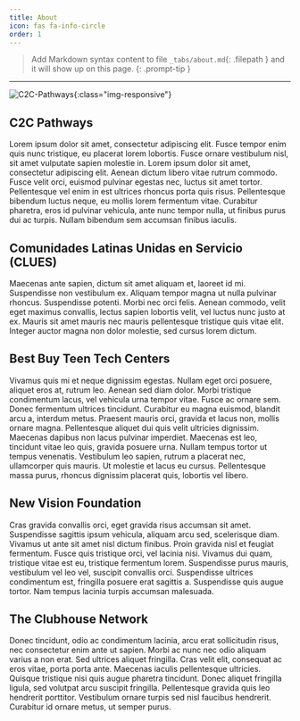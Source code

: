 ```yaml
---
title: About
icon: fas fa-info-circle
order: 1
---
```


> Add Markdown syntax content to file `_tabs/about.md`{: .filepath } and it will show up on this page.
{: .prompt-tip }

---
![C2C-Pathways](https://ik.imagekit.io/cluesc2cpathways/tr:w-900/C2C-Pathways-22-23-Promo-01_aZr_dsMW1.jpg?ik-sdk-version=javascript-1.4.3&updatedAt=1660317657245){:class="img-responsive"}

## C2C Pathways

Lorem ipsum dolor sit amet, consectetur adipiscing elit. Fusce tempor enim quis nunc tristique, eu placerat lorem lobortis. Fusce ornare vestibulum nisl, sit amet vulputate sapien molestie in. Lorem ipsum dolor sit amet, consectetur adipiscing elit. Aenean dictum libero vitae rutrum commodo. Fusce velit orci, euismod pulvinar egestas nec, luctus sit amet tortor. Pellentesque vel enim in est ultrices rhoncus porta quis risus. Pellentesque bibendum luctus neque, eu mollis lorem fermentum vitae. Curabitur pharetra, eros id pulvinar vehicula, ante nunc tempor nulla, ut finibus purus dui ac turpis. Nullam bibendum sem accumsan finibus iaculis.

## Comunidades Latinas Unidas en Servicio (CLUES)

Maecenas ante sapien, dictum sit amet aliquam et, laoreet id mi. Suspendisse non vestibulum ex. Aliquam tempor magna ut nulla pulvinar rhoncus. Suspendisse potenti. Morbi nec orci felis. Aenean commodo, velit eget maximus convallis, lectus sapien lobortis velit, vel luctus nunc justo at ex. Mauris sit amet mauris nec mauris pellentesque tristique quis vitae elit. Integer auctor magna non dolor molestie, sed cursus lorem dictum.

## Best Buy Teen Tech Centers

Vivamus quis mi et neque dignissim egestas. Nullam eget orci posuere, aliquet eros at, rutrum leo. Aenean sed diam dolor. Morbi tristique condimentum lacus, vel vehicula urna tempor vitae. Fusce ac ornare sem. Donec fermentum ultrices tincidunt. Curabitur eu magna euismod, blandit arcu a, interdum metus. Praesent mauris orci, gravida et lacus non, mollis ornare magna. Pellentesque aliquet dui quis velit ultricies dignissim. Maecenas dapibus non lacus pulvinar imperdiet. Maecenas est leo, tincidunt vitae leo quis, gravida posuere urna. Nullam tempus tortor ut tempus venenatis. Vestibulum leo sapien, rutrum a placerat nec, ullamcorper quis mauris. Ut molestie et lacus eu cursus. Pellentesque massa purus, rhoncus dignissim placerat quis, lobortis vel libero.

## New Vision Foundation

Cras gravida convallis orci, eget gravida risus accumsan sit amet. Suspendisse sagittis ipsum vehicula, aliquam arcu sed, scelerisque diam. Vivamus ut ante sit amet nisl dictum finibus. Proin gravida nisl et feugiat fermentum. Fusce quis tristique orci, vel lacinia nisi. Vivamus dui quam, tristique vitae est eu, tristique fermentum lorem. Suspendisse purus mauris, vestibulum vel leo vel, suscipit convallis orci. Suspendisse ultrices condimentum est, fringilla posuere erat sagittis a. Suspendisse quis augue tortor. Nam tempus lacinia turpis accumsan malesuada.

## The Clubhouse Network

Donec tincidunt, odio ac condimentum lacinia, arcu erat sollicitudin risus, nec consectetur enim ante ut sapien. Morbi ac nunc nec odio aliquam varius a non erat. Sed ultrices aliquet fringilla. Cras velit elit, consequat ac eros vitae, porta porta ante. Maecenas iaculis pellentesque ultricies. Quisque tristique nisi quis augue pharetra tincidunt. Donec aliquet fringilla ligula, sed volutpat arcu suscipit fringilla. Pellentesque gravida quis leo hendrerit porttitor. Vestibulum ornare turpis sed nisl faucibus hendrerit. Curabitur id ornare metus, ut semper purus.


